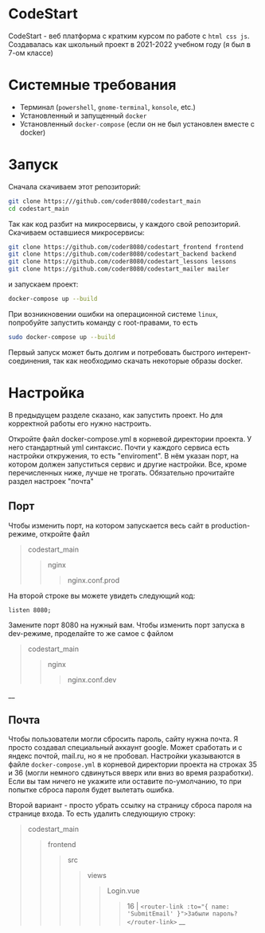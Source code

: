 # CodeStart

CodeStart - веб платформа с кратким курсом по работе с `html css js`.
Создавалась как школьный проект в 2021-2022 учебном году (я был в 7-ом классе)

# Системные требования

-   Терминал (`powershell`, `gnome-terminal`, `konsole`, etc.)
-   Установленный и запущенный `docker`
-   Установленный `docker-compose` (если он не был установлен вместе с docker)

# Запуск

Сначала скачиваем этот репозиторий:

```bash
git clone https:///github.com/coder8080/codestart_main
cd codestart_main
```

Так как код разбит на микросервисы, у каждого свой репозиторий.
Скачиваем оставшиеся микросервисы:

```bash
git clone https://github.com/coder8080/codestart_frontend frontend
git clone https://github.com/coder8080/codestart_backend backend
git clone https://github.com/coder8080/codestart_lessons lessons
git clone https://github.com/coder8080/codestart_mailer mailer
```

и запускаем проект:

```bash
docker-compose up --build
```

При возникновении ошибки на операционной системе `linux`, попробуйте запустить команду с root-правами,
то есть

```bash
sudo docker-compose up --build
```

Первый запуск может быть долгим и потребовать быстрого интерент-соединения, так как необходимо скачать
некоторые образы docker.

# Настройка

В предыдущем разделе сказано, как запустить проект. Но для корректной работы его нужно настроить.

Откройте файл docker-compose.yml в корневой директории проекта.
У него стандартный yml синтаксис. Почти у каждого сервиса есть настройки откружения,
то есть "enviroment". В нём указан порт, на котором должен запуститься сервис
и другие настройки. Все, кроме перечисленных ниже, лучше не трогать. Обязательно
прочитайте раздел настроек "почта"

## Порт

Чтобы изменить порт, на котором запускается весь сайт в production-режиме, откройте файл

> codestart_main
> > nginx
> > > nginx.conf.prod

На второй строке вы можете увидеть следующий код:

```
listen 8080;
```

Замените порт 8080 на нужный вам.
Чтобы изменить порт запуска в dev-режиме, проделайте то же самое с файлом
> codestart_main
> > nginx
> > > nginx.conf.dev

__

## Почта

Чтобы пользователи могли сбросить пароль, сайту нужна почта. Я просто создавал специальный
аккаунт google. Может сработать и с яндекс почтой, mail.ru, но я не пробовал. Настройки указываются
в файле `docker-compose.yml` в корневой директории проекта на строках 35 и 36 (могли немного
сдвинуться вверх или вниз во время разработки). Если вы там ничего не укажите или оставите
по-умолчанию, то при попытке сброса пароля будет вылетать ошибка.

Второй вариант - просто убрать ссылку на страницу сброса пароля на странице входа. То есть
удалить следующиую строку:
> codestart_main
> > frontend
> > > src
> > > > views
> > > > > Login.vue
> > > > > > 16 | `<router-link :to="{ name: 'SubmitEmail' }">Забыли пароль?</router-link>`
__
